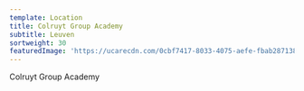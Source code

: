 ```yaml
---
template: Location
title: Colruyt Group Academy
subtitle: Leuven
sortweight: 30
featuredImage: 'https://ucarecdn.com/0cbf7417-8033-4075-aefe-fbab2871388c/'
---
```

Colruyt Group Academy
